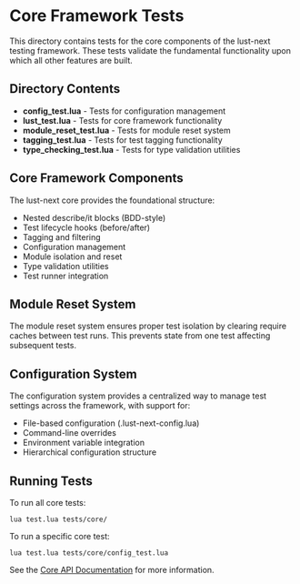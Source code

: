 # Core Framework Tests

This directory contains tests for the core components of the lust-next testing framework. These tests validate the fundamental functionality upon which all other features are built.

## Directory Contents

- **config_test.lua** - Tests for configuration management
- **lust_test.lua** - Tests for core framework functionality
- **module_reset_test.lua** - Tests for module reset system
- **tagging_test.lua** - Tests for test tagging functionality
- **type_checking_test.lua** - Tests for type validation utilities

## Core Framework Components

The lust-next core provides the foundational structure:

- Nested describe/it blocks (BDD-style)
- Test lifecycle hooks (before/after)
- Tagging and filtering
- Configuration management
- Module isolation and reset
- Type validation utilities
- Test runner integration

## Module Reset System

The module reset system ensures proper test isolation by clearing require caches between test runs. This prevents state from one test affecting subsequent tests.

## Configuration System

The configuration system provides a centralized way to manage test settings across the framework, with support for:

- File-based configuration (.lust-next-config.lua)
- Command-line overrides
- Environment variable integration
- Hierarchical configuration structure

## Running Tests

To run all core tests:
```
lua test.lua tests/core/
```

To run a specific core test:
```
lua test.lua tests/core/config_test.lua
```

See the [Core API Documentation](/docs/api/core.md) for more information.